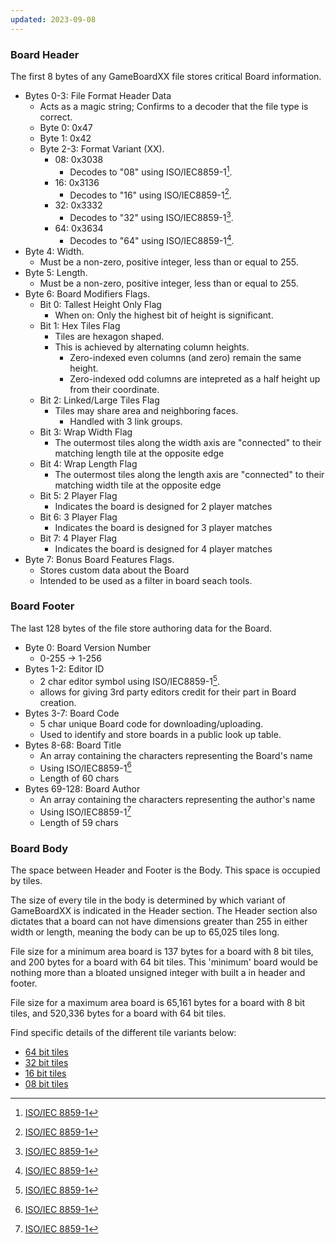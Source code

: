```yaml
---
updated: 2023-09-08
---
```

### Board Header
The first 8 bytes of any GameBoardXX file stores critical Board information. 
- Bytes 0-3: File Format Header Data
	- Acts as a magic string; Confirms to a decoder that the file type is correct.
	- Byte 0: 0x47
	- Byte 1: 0x42
	- Byte 2-3: Format Variant (XX).
		- 08: 0x3038
			- Decodes to "08" using ISO/IEC8859-1[^ISO/IEC8859-1].
		- 16: 0x3136
			- Decodes to "16" using ISO/IEC8859-1[^ISO/IEC8859-1].
		- 32: 0x3332
			- Decodes to "32" using ISO/IEC8859-1[^ISO/IEC8859-1].
		- 64: 0x3634
			- Decodes to "64" using ISO/IEC8859-1[^ISO/IEC8859-1].
- Byte 4: Width.
    - Must be a non-zero, positive integer, less than or equal to 255.
- Byte 5: Length.
	- Must be a non-zero, positive integer, less than or equal to 255.
- Byte 6: Board Modifiers Flags.
	- Bit 0: Tallest Height Only Flag
		- When on: Only the highest bit of height is significant.
	- Bit 1: Hex Tiles Flag
		- Tiles are hexagon shaped.
		- This is achieved by alternating column heights. 
			- Zero-indexed even columns (and zero) remain the same height.
			- Zero-indexed odd columns are intepreted as a half height up from their coordinate.
	- Bit 2: Linked/Large Tiles Flag
		- Tiles may share area and neighboring faces.
			- Handled with 3 link groups.
	- Bit 3: Wrap Width Flag
		- The outermost tiles along the width axis are "connected" to their matching length tile at the opposite edge
	- Bit 4: Wrap Length Flag
		- The outermost tiles along the length axis are "connected" to their matching width tile at the opposite edge
	- Bit 5: 2 Player Flag
		- Indicates the board is designed for 2 player matches
	- Bit 6: 3 Player Flag
		- Indicates the board is designed for 3 player matches
	- Bit 7: 4 Player Flag
		- Indicates the board is designed for 4 player matches
- Byte 7: Bonus Board Features Flags.
	- Stores custom data about the Board
	- Intended to be used as a filter in board seach tools.


### Board Footer
The last 128 bytes of the file store authoring data for the Board.
- Byte 0: Board Version Number
	- 0-255 -> 1-256
- Bytes 1-2: Editor ID
	- 2 char editor symbol using ISO/IEC8859-1[^ISO/IEC8859-1].
	- allows for giving 3rd party editors credit for their part in Board creation.
- Bytes 3-7: Board Code
	- 5 char unique Board code for downloading/uploading.
	- Used to identify and store boards in a public look up table.
- Bytes 8-68: Board Title
	- An array containing the characters representing the Board's name
	- Using ISO/IEC8859-1[^ISO/IEC8859-1]
	- Length of 60 chars
- Bytes 69-128: Board Author
	- An array containing the characters representing the author's name
	- Using ISO/IEC8859-1[^ISO/IEC8859-1]
	- Length of 59 chars

[^ISO/IEC8859-1]: [ISO/IEC 8859-1](https://en.wikipedia.org/wiki/ISO/IEC_8859-1)

### Board Body
The space between Header and Footer is the Body. This space is occupied by tiles.

The size of every tile in the body is determined by which variant of GameBoardXX is indicated in the Header section. The Header section also dictates that a board can not have dimensions greater than 255 in either width or length, meaning the body can be up to 65,025 tiles long. 

File size for a minimum area board is 137 bytes for a board with 8 bit tiles, and 200 bytes for a board with 64 bit tiles. This 'minimum' board would be nothing more than a bloated unsigned integer with built a in header and footer.

File size for a maximum area board is 65,161 bytes for a board with 8 bit tiles, and 520,336 bytes for a board with 64 bit tiles.

Find specific details of the different tile variants below:
- [64 bit tiles](GB64_Tile.md)
- [32 bit tiles](GB32_Tile.md)
- [16 bit tiles](GB16_Tile.md)
- [08 bit tiles](GB08_Tile.md)